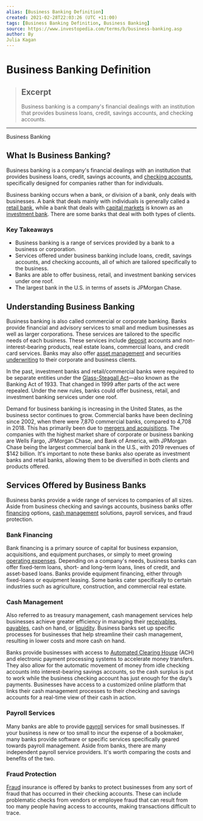 ```yaml
---
alias: [Business Banking Definition]
created: 2021-02-28T22:03:26 (UTC +11:00)
tags: [Business Banking Definition, Business Banking]
source: https://www.investopedia.com/terms/b/business-banking.asp
author: By
Julia Kagan
---
```


# Business Banking Definition

> ## Excerpt
> Business banking is a company's financial dealings with an institution that provides business loans, credit, savings accounts, and checking accounts.

---

Business Banking
## What Is Business Banking?

Business banking is a company's financial dealings with an institution that provides business loans, credit, savings accounts, and [checking accounts](https://www.investopedia.com/personal-finance/6-different-types-checking-accounts/), specifically designed for companies rather than for individuals.

Business banking occurs when a bank, or division of a bank, only deals with businesses. A bank that deals mainly with individuals is generally called a [retail bank](https://www.investopedia.com/terms/r/retailbanking.asp), while a bank that deals with [capital markets](https://www.investopedia.com/terms/c/capitalmarkets.asp) is known as an [investment bank](https://www.investopedia.com/terms/i/investmentbank.asp). There are some banks that deal with both types of clients.

### Key Takeaways

-   Business banking is a range of services provided by a bank to a business or corporation.
-   Services offered under business banking include loans, credit, savings accounts, and checking accounts, all of which are tailored specifically to the business.
-   Banks are able to offer business, retail, and investment banking services under one roof.
-   The largest bank in the U.S. in terms of assets is JPMorgan Chase.

## Understanding Business Banking

Business banking is also called commercial or corporate banking. Banks provide financial and advisory services to small and medium businesses as well as larger corporations. These services are tailored to the specific needs of each business. These services include [deposit](https://www.investopedia.com/terms/d/deposit.asp) accounts and non-interest-bearing products, real estate loans, commercial loans, and credit card services. Banks may also offer [asset management](https://www.investopedia.com/terms/a/assetmanagement.asp) and securities [underwriting](https://www.investopedia.com/terms/u/underwriting.asp) to their corporate and business clients.

In the past, investment banks and retail/commercial banks were required to be separate entities under the [Glass-Steagall Act](https://www.investopedia.com/terms/g/glass_steagall_act.asp)—also known as the Banking Act of 1933. That changed in 1999 after parts of the act were repealed. Under the new rules, banks could offer business, retail, and investment banking services under one roof.

Demand for business banking is increasing in the United States, as the business sector continues to grow. Commercial banks have been declining since 2002, when there were 7,870 commercial banks, compared to 4,708 in 2018. This has primarily been due to [mergers and acquisitions](https://www.investopedia.com/terms/m/mergersandacquisitions.asp). The companies with the highest market share of corporate or business banking are Wells Fargo, JPMorgan Chase, and Bank of America, with JPMorgan Chase being the largest commercial bank in the U.S., with 2019 revenues of $142 billion. It's important to note these banks also operate as investment banks and retail banks, allowing them to be diversified in both clients and products offered.

## Services Offered by Business Banks

Business banks provide a wide range of services to companies of all sizes. Aside from business checking and savings accounts, business banks offer [financing](https://www.investopedia.com/terms/f/financing.asp) options, [cash management](https://www.investopedia.com/terms/c/cash-management.asp) solutions, payroll services, and fraud protection.

### Bank Financing

Bank financing is a primary source of capital for business expansion, acquisitions, and equipment purchases, or simply to meet growing [operating expenses](https://www.investopedia.com/terms/o/operating_expense.asp). Depending on a company's needs, business banks can offer fixed-term loans, short- and long-term loans, lines of credit, and asset-based loans. Banks provide equipment financing, either through fixed-loans or equipment leasing. Some banks cater specifically to certain industries such as agriculture, construction, and commercial real estate.

### Cash Management

Also referred to as treasury management, cash management services help businesses achieve greater efficiency in managing their [receivables](https://www.investopedia.com/terms/r/receivables.asp), [payables](https://www.investopedia.com/terms/a/accountspayable.asp), cash on hand, or [liquidity](https://www.investopedia.com/terms/l/liquidity.asp). Business banks set up specific processes for businesses that help streamline their cash management, resulting in lower costs and more cash on hand.

Banks provide businesses with access to [Automated Clearing House](https://www.investopedia.com/terms/a/ach.asp) (ACH) and electronic payment processing systems to accelerate money transfers. They also allow for the automatic movement of money from idle checking accounts into interest-bearing savings accounts, so the cash surplus is put to work while the business checking account has just enough for the day’s payments. Businesses have access to a customized online platform that links their cash management processes to their checking and savings accounts for a real-time view of their cash in action.

### Payroll Services

Many banks are able to provide [payroll](https://www.investopedia.com/terms/p/payroll.asp) services for small businesses. If your business is new or too small to incur the expense of a bookmaker, many banks provide software or specific services specifically geared towards payroll management. Aside from banks, there are many independent payroll service providers. It's worth comparing the costs and benefits of the two.

### Fraud Protection

[Fraud](https://www.investopedia.com/terms/f/fraud.asp) insurance is offered by banks to protect businesses from any sort of fraud that has occurred in their checking accounts. These can include problematic checks from vendors or employee fraud that can result from too many people having access to accounts, making transactions difficult to trace.
